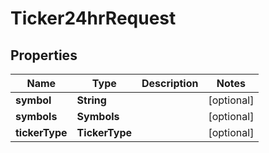 

# Ticker24hrRequest


## Properties

| Name | Type | Description | Notes |
|------------ | ------------- | ------------- | -------------|
|**symbol** | **String** |  |  [optional] |
|**symbols** | **Symbols** |  |  [optional] |
|**tickerType** | **TickerType** |  |  [optional] |



